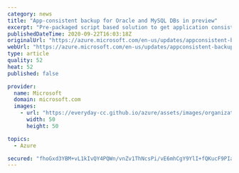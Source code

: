 ```yaml
---
category: news
title: "App-consistent backup for Oracle and MySQL DBs in preview"
excerpt: "Pre-packaged script based solution to get application consistent snapshots for Oracle and MySQL DBs. Just provide connection information and workload name and leverage the instant restore benefit of Azure VM backups and minimize costs by selectively include/excluding relevant disks."
publishedDateTime: 2020-09-22T16:03:18Z
originalUrl: "https://azure.microsoft.com/en-us/updates/appconsistent-backup-for-oracle-and-mysql-dbs/"
webUrl: "https://azure.microsoft.com/en-us/updates/appconsistent-backup-for-oracle-and-mysql-dbs/"
type: article
quality: 52
heat: 52
published: false

provider:
  name: Microsoft
  domain: microsoft.com
  images:
    - url: "https://everyday-cc.github.io/azure/assets/images/organizations/microsoft.com-50x50.jpg"
      width: 50
      height: 50

topics:
  - Azure

secured: "fhoGxd3YBM+vL1kIvQY4PQWn/vnZv1ThNcsPi/vE6mhCgY9YlI+fQKucF9PIa5hd5xmCopBOs4PBILe9RdIgPPVfBMt68igNvD5GTFXteLry7UYXdVYnTn9J4eQBZniWtEGHEBH8KFUuWChHOpZ29JY1ps7PC2c/HOEGX1tND125+pXJhe8M8yDQGCafxXInJwl3bsabfWwd3exNPssNs/6nh2NX//xxz3394oegED50n9nZcvZGW/J3o8NGUAB90rK80WziYnjjHg+vXEcvXSE3eELg0hb6dtNy4h9QQMw8c06WvwqBKmw9Bon/bwCPleNwn8GoEq4ZfCs3UCA40z3t3Ava7Vsb42H0NRQJkIo=;vpHtVQO08U+kBs1JnWM6Tw=="
---
```


